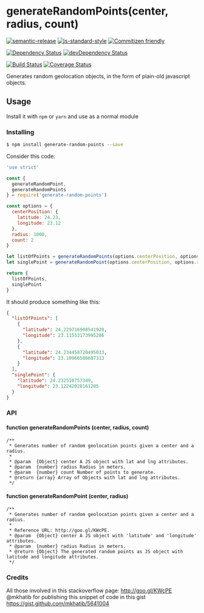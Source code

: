 # generateRandomPoints(center, radius, count)

[![semantic-release](https://img.shields.io/badge/%20%20%F0%9F%93%A6%F0%9F%9A%80-semantic--release-e10079.svg)](https://github.com/semantic-release/semantic-release)
[![js-standard-style](https://img.shields.io/badge/code%20style-standard-brightgreen.svg?style=flat)](https://github.com/feross/standard)
[![Commitizen friendly](https://img.shields.io/badge/commitizen-friendly-brightgreen.svg)](http://commitizen.github.io/cz-cli/)

[![Dependency Status](https://david-dm.org/armand1m/generate-random-points/master.svg)](https://david-dm.org/armand1m/generate-random-points/master)
[![devDependency Status](https://david-dm.org/armand1m/generate-random-points/master/dev-status.svg)](https://david-dm.org/armand1m/generate-random-points/master#info=devDependencies)

[![Build Status](https://travis-ci.org/armand1m/generate-random-points.svg?branch=master)](https://travis-ci.org/armand1m/generate-random-points)
[![Coverage Status](https://coveralls.io/repos/github/armand1m/generate-random-points/badge.svg?branch=master)](https://coveralls.io/github/armand1m/generate-random-points?branch=master)

Generates random geolocation objects, in the form of plain-old javascript objects.

## Usage

Install it with `npm` or `yarn` and use as a normal module

### Installing
```sh
$ npm install generate-random-points --save
```

Consider this code:

```js
'use strict'

const {
  generateRandomPoint,
  generateRandomPoints
} = require('generate-random-points')

const options = {
  centerPosition: {
    latitude: 24.23,
    longitude: 23.12
  },
  radius: 1000,
  count: 2
}

let listOfPoints = generateRandomPoints(options.centerPosition, options.radius, options.count)
let singlePoint = generateRandomPoint(options.centerPosition, options.radius)

return {
  listOfPoints,
  singlePoint
}
```

It should produce something like this:

```json
{
  "listOfPoints": [
    {
      "latitude": 24.229716908541928,
      "longitude": 23.11553173995286
    },
    {
      "latitude": 24.234458720495013,
      "longitude": 23.10966586687313
    }
  ],
  "singlePoint": {
    "latitude": 24.232510757349,
    "longitude": 23.12242028161285
  }
}
```

### API

#### function generateRandomPoints (center, radius, count)
```
/**
 * Generates number of random geolocation points given a center and a radius.
 *
 * @param  {Object} center A JS object with lat and lng attributes.
 * @param  {number} radius Radius in meters.
 * @param  {number} count Number of points to generate.
 * @return {array} Array of Objects with lat and lng attributes.
 */
```

#### function generateRandomPoint (center, radius)
```
/**
 * Generates number of random geolocation points given a center and a radius.
 *
 * Reference URL: http://goo.gl/KWcPE.
 * @param  {Object} center A JS object with 'latitude' and 'longitude' attributes.
 * @param  {number} radius Radius in meters.
 * @return {Object} The generated random points as JS object with latitude and longitude attributes.
 */
 ```

### Credits

All those involved in this stackoverflow page: http://goo.gl/KWcPE
@mkhatib for publishing this snippet of code in this gist https://gist.github.com/mkhatib/5641004
